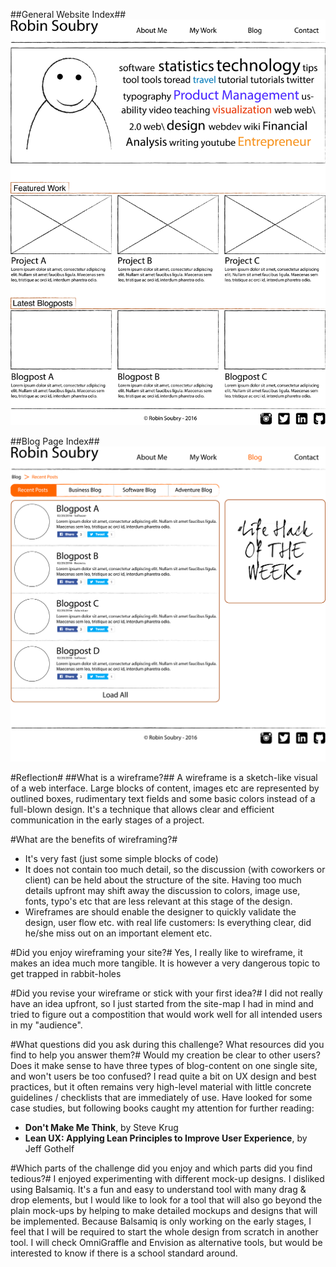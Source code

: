 ##General Website Index##
![Genral Website Index](imgs/index-mockup.png)


##Blog Page Index##
![Blog Page Index](imgs/wireframe-blog-index.png)

#Reflection#
##What is a wireframe?##
A wireframe is a sketch-like visual of a web interface. Large blocks of content, images etc are represented by outlined boxes, rudimentary text fields and some basic colors instead of a full-blown design. It's a technique that allows clear and efficient communication in the early stages of a project.

#What are the benefits of wireframing?#
* It's very fast (just some simple blocks of code)
* It does not contain too much detail, so the discussion (with coworkers or client) can be held about the structure of the site. Having too much details upfront may shift away the discussion to colors, image use, fonts, typo's etc that are less relevant at this stage of the design.
* Wireframes are should enable the designer to quickly validate the design, user flow etc. with real life customers: Is everything clear, did he/she miss out on an important element etc.

#Did you enjoy wireframing your site?#
Yes, I really like to wireframe, it makes an idea much more tangible. It is however a very dangerous topic to get trapped in rabbit-holes

#Did you revise your wireframe or stick with your first idea?#
I did not really have an idea upfront, so I just started from the site-map I had in mind and tried to figure out a compostition that would work well for all intended users in my "audience".

#What questions did you ask during this challenge? What resources did you find to help you answer them?#
Would my creation be clear to other users? Does it make sense to have three types of blog-content on one single site, and won't users be too confused?
I read quite a bit on UX design and best practices, but it often remains very high-level material with little concrete guidelines / checklists that are immediately of use. Have looked for some case studies, but following books caught my attention for further reading:
* __Don't Make Me Think__, by Steve Krug
* __Lean UX: Applying Lean Principles to Improve User Experience__, by Jeff Gothelf

#Which parts of the challenge did you enjoy and which parts did you find tedious?#
I enjoyed experimenting with different mock-up designs.
I disliked using Balsamiq. It's a fun and easy to understand tool with many drag & drop elements, but I would like to look for a tool that will also go beyond the plain mock-ups by helping to make detailed mockups and designs that will be implemented. Because Balsamiq is only working on the early stages, I feel that I will be required to start the whole design from scratch in another tool.
I will check OmniGraffle and Envision as alternative tools, but would be interested to know if there is a school standard around.
